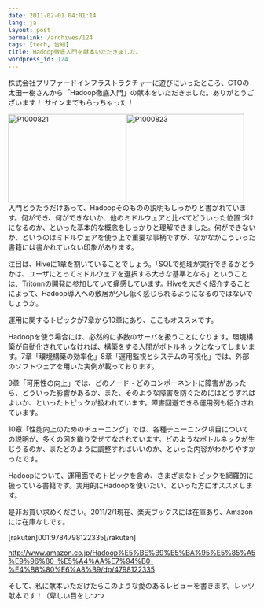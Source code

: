 ```yaml
---
date: 2011-02-01 04:01:14
lang: ja
layout: post
permalink: /archives/124
tags: [tech, 告知]
title: Hadoop徹底入門を献本いただきました。
wordpress_id: 124
---
```

株式会社プリファードインフラストラクチャーに遊びにいったところ、CTOの太田一樹さんから「Hadoop徹底入門」の献本をいただきました。ありがとうございます！
サインまでもらっちゃった！
<div class="wp-caption alignnone" style="width: 500px;"><a class="thickbox" title="P1000821" href="https://farm6.static.flickr.com/5011/5406958747_e28437939a_b.jpg"><img src="https://farm6.static.flickr.com/5011/5406958747_e28437939a_m.jpg" alt="P1000821" title="P1000821" width="240" height="180" /></a><a class="thickbox" title="P1000823" href="https://farm6.static.flickr.com/5092/5406959299_20a67d61b6_b.jpg"><img src="https://farm6.static.flickr.com/5092/5406959299_20a67d61b6_m.jpg" alt="P1000823" title="P1000823" width="240" height="180" /></a></div>
入門とうたうだけあって、Hadoopそのものの説明もしっかりと書かれています。何ができ、何ができないか、他のミドルウェアと比べてどういった位置づけになるのか、といった基本的な概念をしっかりと理解できました。何ができないか、というのはミドルウェアを使う上で重要な事柄ですが、なかなかこういった書籍には書かれていない印象があります。

注目は、Hiveに1章を割いていることでしょう。「SQLで処理が実行できるかどうかは、ユーザにとってミドルウェアを選択する大きな基準となる」ということは、Tritonnの開発に参加していて痛感しています。Hiveを大きく紹介することによって、Hadoop導入への敷居が少し低く感じられるようになるのではないでしょうか。

運用に関するトピックが7章から10章にあり、ここもオススメです。

Hadoopを使う場合には、必然的に多数のサーバを扱うことになります。環境構築が自動化されていなければ、構築をする人間がボトルネックとなってしまいます。7章「環境構築の効率化」8章「運用監視とシステムの可視化」では、外部のソフトウェアを用いた実例が載っております。

9章「可用性の向上」では、どのノード・どのコンポーネントに障害があったら、どういった影響があるか、また、そのような障害を防ぐためにはどうすればよいか、といったトピックが扱われています。障害回避できる運用例も紹介されています。

10章「性能向上のためのチューニング」では、各種チューニング項目についての説明が、多くの図を織り交ぜてなされています。どのようなボトルネックが生じうるのか、またどのように調整すればいいのか、といった内容がわかりやすかったです。

Hadoopについて、運用面でのトピックを含め、さまざまなトピックを網羅的に扱っている書籍です。実用的にHadoopを使いたい、といった方にオススメします。

是非お買い求めください。2011/2/1現在、楽天ブックスには在庫あり、Amazonには在庫なしです。

[rakuten]001:9784798122335[/rakuten]

http://www.amazon.co.jp/Hadoop%E5%BE%B9%E5%BA%95%E5%85%A5%E9%96%80-%E5%A4%AA%E7%94%B0-%E4%B8%80%E6%A8%B9/dp/4798122335

そして、私に献本いただけたらこのような愛のあるレビューを書きます。レッツ献本です！（卑しい目をしつつ

